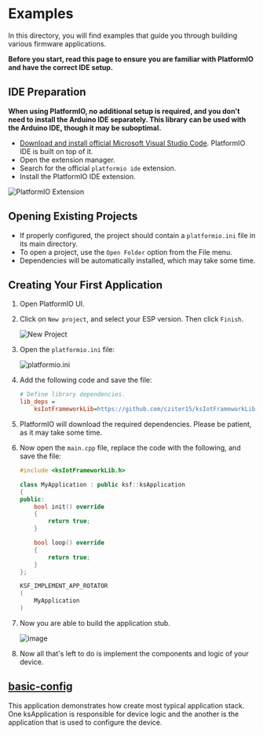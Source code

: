 # Examples

In this directory, you will find examples that guide you through building various firmware applications.

**Before you start, read this page to ensure you are familiar with PlatformIO and have the correct IDE setup.**

## IDE Preparation

**When using PlatformIO, no additional setup is required, and you don't need to install the Arduino IDE separately. This library can be used with the Arduino IDE, though it may be suboptimal.**

- [Download and install official Microsoft Visual Studio Code](https://code.visualstudio.com/). PlatformIO IDE is built on top of it.
- Open the extension manager.
- Search for the official `platformio ide` extension.
- Install the PlatformIO IDE extension.

![PlatformIO Extension](https://github.com/cziter15/ksIotFrameworkLib/assets/5003708/18dfb3a2-866c-4308-a197-5a90bbb13b90)

## Opening Existing Projects

- If properly configured, the project should contain a `platformio.ini` file in its main directory.
- To open a project, use the `Open Folder` option from the File menu.
- Dependencies will be automatically installed, which may take some time.

## Creating Your First Application

1. Open PlatformIO UI.
2. Click on `New project`, and select your ESP version. Then click `Finish`.

   ![New Project](https://github.com/cziter15/ksIotFrameworkLib/assets/5003708/494565fa-4753-446c-a18e-c903626637a3)

3. Open the `platformio.ini` file:

   ![platformio.ini](https://github.com/cziter15/ksIotFrameworkLib/assets/5003708/1d882165-c64f-40a6-addb-36141837c5dc)


4. Add the following code and save the file:

   ```ini
   # Define library dependencies.
   lib_deps = 
       ksIotFrameworkLib=https://github.com/cziter15/ksIotFrameworkLib
   ```

5. PlatformIO will download the required dependencies. Please be patient, as it may take some time.

6. Now open the `main.cpp` file, replace the code with the following, and save the file:

   ```cpp
   #include <ksIotFrameworkLib.h>

   class MyApplication : public ksf::ksApplication
   {
   public:
       bool init() override 
       {
           return true;
       }

       bool loop() override 
       {
           return true;
       }
   };

   KSF_IMPLEMENT_APP_ROTATOR
   (
       MyApplication
   )

7. Now you are able to build the application stub.

	![image](https://github.com/cziter15/ksIotFrameworkLib/assets/5003708/afac0511-cf68-4007-ba89-b2902cabca6c)

8. Now all that's left to do is implement the components and logic of your device. 

## [basic-config](basic-config)

This application demonstrates how create most typical application stack. One ksApplication is responsible for device logic and the another is the application that is used to configure the device.
